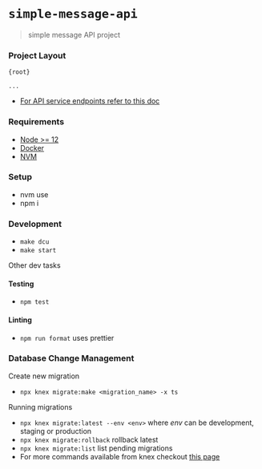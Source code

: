 # `simple-message-api`

> simple message API project

### Project Layout

```
{root}

...
```

- [For API service endpoints refer to this doc](./API.md)

### Requirements

- [Node >= 12](https://nodejs.org/en/download/)
- [Docker](https://docs.docker.com/get-docker/)
- [NVM](https://github.com/nvm-sh/nvm)

### Setup

- nvm use
- npm i

### Development

- `make dcu`
- `make start`

Other dev tasks

#### Testing

- `npm test`

#### Linting

- `npm run format` uses prettier

### Database Change Management

Create new migration

- `npx knex migrate:make <migration_name> -x ts`

Running migrations

- `npx knex migrate:latest --env <env>` where _env_ can be development, staging or production
- `npx knex migrate:rollback` rollback latest
- `npx knex migrate:list` list pending migrations
- For more commands available from knex checkout [this page](https://knexjs.org/#Migrations)
